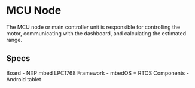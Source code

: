 # MCU Node
The MCU node or main controller unit is responsible for controlling the motor, communicating with the dashboard, and calculating the estimated range.

## Specs
Board - NXP mbed LPC1768
Framework - mbedOS + RTOS
Components - Android tablet
